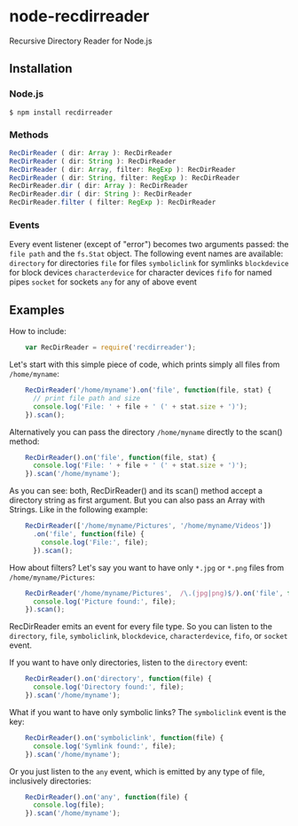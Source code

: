 # node-recdirreader

Recursive Directory Reader for Node.js

## Installation

### Node.js

    $ npm install recdirreader

### Methods
```js
RecDirReader ( dir: Array ): RecDirReader
RecDirReader ( dir: String ): RecDirReader
RecDirReader ( dir: Array, filter: RegExp ): RecDirReader
RecDirReader ( dir: String, filter: RegExp ): RecDirReader
RecDirReader.dir ( dir: Array ): RecDirReader
RecDirReader.dir ( dir: String ): RecDirReader
RecDirReader.filter ( filter: RegExp ): RecDirReader
```

### Events
Every event listener (except of "error") becomes two arguments passed: the `file path` and the `fs.Stat` object.
The following event names are available:
`directory` for directories
`file` for files
`symboliclink` for symlinks
`blockdevice` for block devices
`characterdevice` for character devices
`fifo` for named pipes
`socket` for sockets
`any` for any of above event



## Examples

How to include:

```js
    var RecDirReader = require('recdirreader');
```

Let's start with this simple piece of code, which prints simply all files from `/home/myname`:

```js
    RecDirReader('/home/myname').on('file', function(file, stat) {
      // print file path and size
      console.log('File: ' + file + ' (' + stat.size + ')');
    }).scan();
```

Alternatively you can pass the directory `/home/myname` directly to the scan() method:

```js
    RecDirReader().on('file', function(file, stat) {
      console.log('File: ' + file + ' (' + stat.size + ')');
    }).scan('/home/myname');
```

As you can see: both, RecDirReader() and its scan() method accept a directory string as first argument. But you can also pass an Array with Strings. Like in the following example:

```js
    RecDirReader(['/home/myname/Pictures', '/home/myname/Videos'])
      .on('file', function(file) {
        console.log('File:', file);
      }).scan();
```

How about filters? Let's say you want to have only `*.jpg` or `*.png` files from `/home/myname/Pictures`:

```js
    RecDirReader('/home/myname/Pictures',  /\.(jpg|png)$/).on('file', function(file, stat) {
      console.log('Picture found:', file);
    }).scan();
```

RecDirReader emits an event for every file type. So you can listen to the `directory`, `file`, `symboliclink`, `blockdevice`, `characterdevice`, `fifo`, or `socket` event.

If you want to have only directories, listen to the `directory` event:
```js
    RecDirReader().on('directory', function(file) {
      console.log('Directory found:', file);
    }).scan('/home/myname');
```

What if you want to have only symbolic links? The `symboliclink` event is the key:
```js
    RecDirReader().on('symboliclink', function(file) {
      console.log('Symlink found:', file);
    }).scan('/home/myname');
```

Or you just listen to the `any` event, which is emitted by any type of file, inclusively directories:
```js
    RecDirReader().on('any', function(file) {
      console.log(file);
    }).scan('/home/myname');
```
